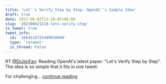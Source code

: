 ```yaml
---
title: 'Let''s Verify Step by Step: OpenAI''s Simple Idea'
draft: true
date: 2023-06-02T13:18:07+00:00
slug: '202306021318-lets-verify-step'
is_tweet: true
tweet_info:
  id: '1664516725499650048'
  type: 'retweet'
  is_thread: False
---
```




RT [@DrJimFan](https://x.com/DrJimFan): Reading OpenAI's latest paper: "Let's Verify Step by Step". The idea is so simple that it fits in one tweet:

For challenging… [continue reading](https://x.com/sytelus/status/1664516725499650048)
